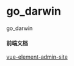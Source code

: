 # go_darwin
go_darwin

#### 前端文档
[vue-element-admin-site](https://panjiachen.github.io/vue-element-admin-site/guide/)
